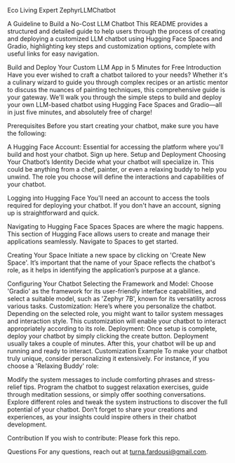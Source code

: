 Eco Living Expert ZephyrLLMChatbot

A Guideline to Build a No-Cost LLM Chatbot
This README provides a structured and detailed guide to help users through the process of creating and deploying a customized LLM chatbot using Hugging Face Spaces and Gradio, highlighting key steps and customization options, complete with useful links for easy navigation.

Build and Deploy Your Custom LLM App in 5 Minutes for Free
Introduction
Have you ever wished to craft a chatbot tailored to your needs? Whether it's a culinary wizard to guide you through complex recipes or an artistic mentor to discuss the nuances of painting techniques, this comprehensive guide is your gateway. We'll walk you through the simple steps to build and deploy your own LLM-based chatbot using Hugging Face Spaces and Gradio—all in just five minutes, and absolutely free of charge!

Prerequisites
Before you start creating your chatbot, make sure you have the following:

A Hugging Face Account: Essential for accessing the platform where you'll build and host your chatbot. Sign up here.
Setup and Deployment
Choosing Your Chatbot’s Identity
Decide what your chatbot will specialize in. This could be anything from a chef, painter, or even a relaxing buddy to help you unwind. The role you choose will define the interactions and capabilities of your chatbot.

Logging into Hugging Face
You'll need an account to access the tools required for deploying your chatbot. If you don't have an account, signing up is straightforward and quick.

Navigating to Hugging Face Spaces
Spaces are where the magic happens. This section of Hugging Face allows users to create and manage their applications seamlessly. Navigate to Spaces to get started.

Creating Your Space
Initiate a new space by clicking on 'Create New Space'. It’s important that the name of your Space reflects the chatbot's role, as it helps in identifying the application’s purpose at a glance.

Configuring Your Chatbot
Selecting the Framework and Model: Choose 'Gradio' as the framework for its user-friendly interface capabilities, and select a suitable model, such as 'Zephyr 7B', known for its versatility across various tasks.
Customization: Here’s where you personalize the chatbot. Depending on the selected role, you might want to tailor system messages and interaction style. This customization will enable your chatbot to interact appropriately according to its role.
Deployment: Once setup is complete, deploy your chatbot by simply clicking the create button. Deployment usually takes a couple of minutes. After this, your chatbot will be up and running and ready to interact.
Customization Example
To make your chatbot truly unique, consider personalizing it extensively. For instance, if you choose a 'Relaxing Buddy' role:

Modify the system messages to include comforting phrases and stress-relief tips.
Program the chatbot to suggest relaxation exercises, guide through meditation sessions, or simply offer soothing conversations.
Explore different roles and tweak the system instructions to discover the full potential of your chatbot. Don’t forget to share your creations and experiences, as your insights could inspire others in their chatbot development.

Contribution
If you wish to contribute: Please fork this repo.

Questions
For any questions, reach out at turna.fardousi@gmail.com.







